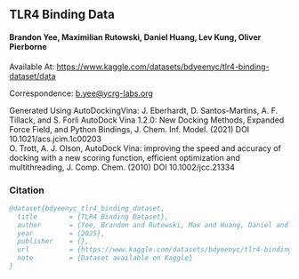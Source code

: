 ## TLR4 Binding Data

#### Brandon Yee, Maximilian Rutowski, Daniel Huang, Lev Kung, Oliver Pierborne

Available At: https://www.kaggle.com/datasets/bdyeenyc/tlr4-binding-dataset/data


Correspondence: b.yee@ycrg-labs.org

Generated Using AutoDockingVina:
J. Eberhardt, D. Santos-Martins, A. F. Tillack, and S. Forli AutoDock Vina 1.2.0: New Docking Methods, Expanded Force Field, and Python Bindings, J. Chem. Inf. Model. (2021) DOI 10.1021/acs.jcim.1c00203                                
O. Trott, A. J. Olson, AutoDock Vina: improving the speed and accuracy of docking with a new scoring function, efficient optimization and multithreading, J. Comp. Chem. (2010) DOI 10.1002/jcc.21334  

### Citation

```bibtex
@dataset{bdyeenyc_tlr4_binding_dataset,
  title        = {TLR4 Binding Dataset},
  author       = {Yee, Brandon and Rutowski, Max and Huang, Daniel and Kung, Lev and Pierborne, Oliver},
  year         = {2025},
  publisher    = {},
  url          = {https://www.kaggle.com/datasets/bdyeenyc/tlr4-binding-dataset/data},
  note         = {Dataset available on Kaggle}
}
```
